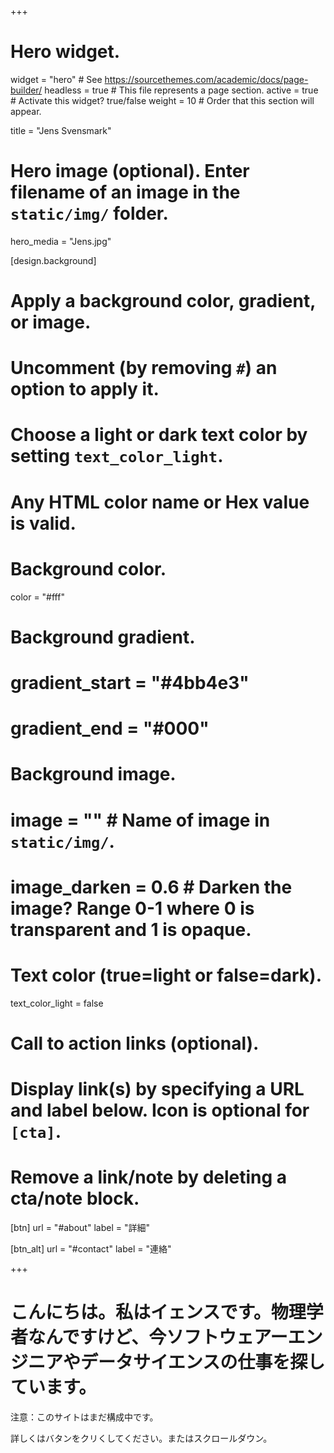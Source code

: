+++
# Hero widget.
widget = "hero"  # See https://sourcethemes.com/academic/docs/page-builder/
headless = true  # This file represents a page section.
active = true  # Activate this widget? true/false
weight = 10  # Order that this section will appear.

title = "Jens Svensmark"

# Hero image (optional). Enter filename of an image in the `static/img/` folder.
hero_media = "Jens.jpg"

[design.background]
  # Apply a background color, gradient, or image.
  #   Uncomment (by removing `#`) an option to apply it.
  #   Choose a light or dark text color by setting `text_color_light`.
  #   Any HTML color name or Hex value is valid.

  # Background color.
  color = "#fff"
  
  # Background gradient.
  # gradient_start = "#4bb4e3"
  # gradient_end = "#000"
  
  # Background image.
  # image = ""  # Name of image in `static/img/`.
  # image_darken = 0.6  # Darken the image? Range 0-1 where 0 is transparent and 1 is opaque.

  # Text color (true=light or false=dark).
  text_color_light = false

# Call to action links (optional).
#   Display link(s) by specifying a URL and label below. Icon is optional for `[cta]`.
#   Remove a link/note by deleting a cta/note block.
[btn]
  url = "#about"
  label = "詳細"
  
[btn_alt]
  url = "#contact"
  label = "連絡"

+++
# こんにちは。私はイェンスです。物理学者なんですけど、今**ソフトウェアーエンジニア**や**データサイエンス**の仕事を探しています。

注意：このサイトはまだ構成中です。

詳しくはバタンをクリくしてください。またはスクロールダウン。
